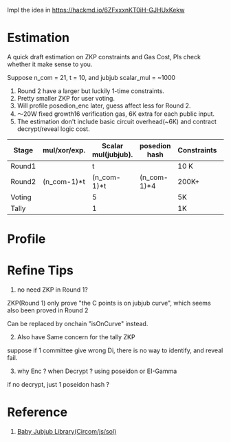 Impl the idea in https://hackmd.io/6ZFxxxnKT0iH-GJHUxKekw

# Estimation

A quick draft estimation on ZKP constraints and Gas Cost, Pls check whether it make sense to you.

Suppose n_com = 21, t = 10, and jubjub scalar_mul = ~1000

1. Round 2 have a larger but luckily 1-time constraints.
2. Pretty smaller ZKP for user voting.
3. Will profile posedion_enc later, guess affect less for Round 2.
4. ～20W fixed growth16 verification gas, 6K extra for each public input.
5. The estimation don't include basic circuit overhead(~6K) and contract decrypt/reveal logic cost.

|Stage| mul/xor/exp.| Scalar mul(jubjub). | posedion hash | Constraints | Public Input | Verify Gas |
| --- | ---- | --- | ---- | --- | --- | --- |
|  Round1|                 |    t   |              | 10 K| 2t | 320K |
|  Round2 | (n_com-1)*t | (n_com-1)*t|(n_com-1)*4  |200K+           | 2t+1 | 326K |
|  Voting  |                 |    5   |              |  5K | 10 |260K|
|  Tally   |                 |    1   |              | 1K | 4 |224K|

# Profile


# Refine Tips

1. no need ZKP in Round 1?

ZKP(Round 1) only prove "the C points is on jubjub curve", which seems also been proved in Round 2

Can be replaced by onchain "isOnCurve" instead.

2. Also have Same concern for the  tally ZKP

suppose if 1 committee give wrong Di, there is no way to identify, and  reveal fail. 

3. why Enc ? when Decrypt ?  using poseidon or EI-Gamma

if no decrypt, just 1 poseidon hash ?


# Reference

1. [Baby Jubjub Library(Circom/js/sol)](https://eips.ethereum.org/EIPS/eip-2494)